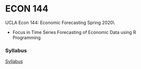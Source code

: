 # ECON 144
UCLA Econ 144: Economic Forecasting Spring 2020\
- Focus in Time Series Forecasting of Economic Data using R Programming

### Syllabus 

[Syllabus](https://github.com/icranfield/ECON-144/blob/master/econ144_spring_2020%20Syllabus.pdf)
